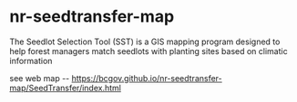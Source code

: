 # nr-seedtransfer-map

The Seedlot Selection Tool (SST) is a GIS mapping program designed to help forest managers match seedlots with planting sites based on climatic information 

see web map --  https://bcgov.github.io/nr-seedtransfer-map/SeedTransfer/index.html 
